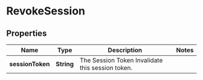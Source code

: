 

# RevokeSession


## Properties

Name | Type | Description | Notes
------------ | ------------- | ------------- | -------------
**sessionToken** | **String** | The Session Token  Invalidate this session token. | 



